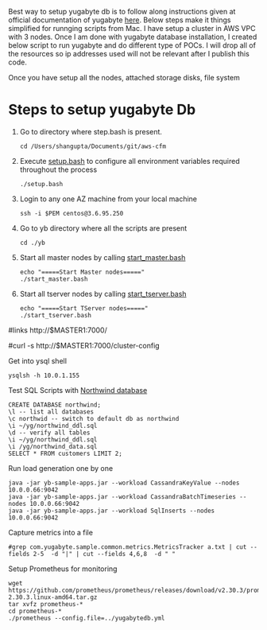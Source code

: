 
Best way to setup yugabyte db is to follow along instructions given at official documentation of yugabyte [here](https://docs.yugabyte.com/latest/deploy/public-clouds/aws/manual-deployment/#running-sample-workload). Below steps make it things simplified for runnging scripts from Mac. I have setup a cluster in AWS VPC with 3 nodes. Once I am done with yugabyte database installation, I created below script to run yugabyte and do different type of POCs. I will drop all of the resources so ip addresses used will not be relevant after I publish this code.

Once you have setup all the nodes, attached storage disks, file system

# Steps to setup yugabyte Db

1. Go to directory where step.bash is present.
   ```
   cd /Users/shangupta/Documents/git/aws-cfm
   ```

2. Execute [setup.bash](setup.bash) to configure all environment variables required throughout the process
   ```
   ./setup.bash
   ```

3. Login to any one AZ machine from your local machine
   ```
   ssh -i $PEM centos@3.6.95.250
   ```

4. Go to yb directory where all the scripts are present
    ```
    cd ./yb
    ```
5. Start all master nodes by calling [start_master.bash](start_master.bash)
   ``` 
   echo "=====Start Master nodes====="
   ./start_master.bash
   ```
6. Start all tserver nodes by calling [start_tserver.bash](start_tserver.bash)
   ``` 
   echo "=====Start TServer nodes====="
   ./start_tserver.bash
   ```


#links http://$MASTER1:7000/



#curl -s http://$MASTER1:7000/cluster-config

Get into ysql shell

```
ysqlsh -h 10.0.1.155
```

Test SQL Scripts with [Northwind database](https://blog.yugabyte.com/how-to-the-northwind-postgresql-sample-database-running-on-a-distributed-sql-database/
)

```   
CREATE DATABASE northwind;
\l -- list all databases
\c northwid -- switch to default db as northwind
\i ~/yg/northwind_ddl.sql
\d -- verify all tables
\i ~/yg/northwind_ddl.sql
\i /yg/northwind_data.sql
SELECT * FROM customers LIMIT 2;
```

Run load generation one by one

```
java -jar yb-sample-apps.jar --workload CassandraKeyValue --nodes 10.0.0.66:9042
java -jar yb-sample-apps.jar --workload CassandraBatchTimeseries --nodes 10.0.0.66:9042
java -jar yb-sample-apps.jar --workload SqlInserts --nodes 10.0.0.66:9042
```

Capture metrics into a file
```
#grep com.yugabyte.sample.common.metrics.MetricsTracker a.txt | cut --fields 2-5  -d "|" | cut --fields 4,6,8  -d " "
```

Setup Prometheus for monitoring
```
wget https://github.com/prometheus/prometheus/releases/download/v2.30.3/prometheus-2.30.3.linux-amd64.tar.gz
tar xvfz prometheus-*
cd prometheus-*
./prometheus --config.file=../yugabytedb.yml
```